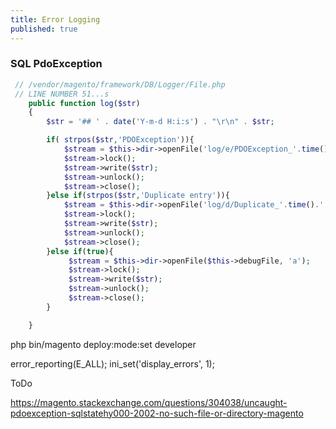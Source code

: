 ```yaml
---
title: Error Logging
published: true
---
```


### SQL PdoException


```php
 // /vendor/magento/framework/DB/Logger/File.php
 // LINE NUMBER 51...s
    public function log($str)
    {
        $str = '## ' . date('Y-m-d H:i:s') . "\r\n" . $str;

        if( strpos($str,'PDOException')){
            $stream = $this->dir->openFile('log/e/PDOException_'.time().'.log', 'a');
            $stream->lock();
            $stream->write($str);
            $stream->unlock();
            $stream->close();
        }else if(strpos($str,'Duplicate entry')){
            $stream = $this->dir->openFile('log/d/Duplicate_'.time().'.log', 'a');
            $stream->lock();
            $stream->write($str);
            $stream->unlock();
            $stream->close();
        }else if(true){
             $stream = $this->dir->openFile($this->debugFile, 'a');
             $stream->lock();
             $stream->write($str);
             $stream->unlock();
             $stream->close();
        }

    }
```

php bin/magento deploy:mode:set developer

error_reporting(E_ALL);
ini_set('display_errors', 1);

ToDo

<https://magento.stackexchange.com/questions/304038/uncaught-pdoexception-sqlstatehy000-2002-no-such-file-or-directory-magento>
